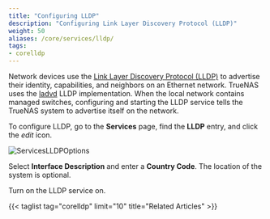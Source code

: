 ```yaml
---
title: "Configuring LLDP"
description: "Configuring Link Layer Discovery Protocol (LLDP)"
weight: 50
aliases: /core/services/lldp/
tags:
- corelldp
---
```


Network devices use the [Link Layer Discovery Protocol (LLDP)](https://tools.ietf.org/html/rfc4957) to advertise their identity, capabilities, and neighbors on an Ethernet network.
TrueNAS uses the [ladvd](https://github.com/sspans/ladvd) LLDP implementation.
When the local network contains managed switches, configuring and starting the LLDP service tells the TrueNAS system to advertise itself on the network.

To configure LLDP, go to the **Services** page, find the **LLDP** entry, and click the <i class="material-icons" aria-hidden="true" title="Configure">edit</i> icon. 

![ServicesLLDPOptions](/images/CORE/12.0/ServicesLLDPOptions.png "LLDP Service Options")

Select **Interface Description** and enter a **Country Code**. The location of the system is optional.

Turn on the LLDP service on.

{{< taglist tag="corelldp" limit="10" title="Related Articles" >}}